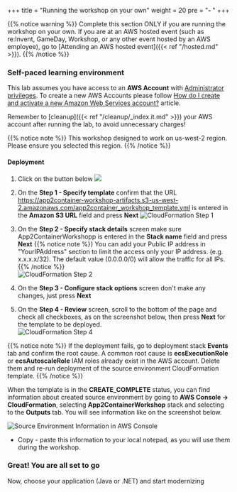+++
title = "Running the workshop on your own"
weight = 20
pre = "<b>- </b>"
+++

{{% notice warning %}}
Complete this section ONLY if you are running the workshop on your own. If you are at an AWS hosted event (such as re:Invent, GameDay, Workshop, or any other event hosted by an AWS employee), go to [Attending an AWS hosted event]({{< ref "/hosted.md" >}}).
{{% /notice %}}

### Self-paced learning environment

This lab assumes you have access to an **AWS Account** with <a href="https://docs.aws.amazon.com/IAM/latest/UserGuide/getting-started_create-admin-group.html" target="_blank">Administrator privileges</a>. To create a new AWS Accounts please follow <a href="https://aws.amazon.com/premiumsupport/knowledge-center/create-and-activate-aws-account/" target="_blank">How do I create and activate a new Amazon Web Services account?</a> article.

Remember to [cleanup]({{< ref "/cleanup/_index.it.md" >}}) your AWS account after running the lab, to avoid unnecessary charges!

   {{% notice note %}}
This workshop designed to work on us-west-2 region. Please ensure you selected this region.
  {{% /notice %}}  

#### Deployment

1. Click on the button below <a href="https://console.aws.amazon.com/cloudformation/home?region=us-west-2#/stacks/new?stackName=App2ContainerWorkshop&templateURL=https://app2container-workshop-artifacts.s3-us-west-2.amazonaws.com/app2container_workshop_template.yml" target="_blank"><img src="https://application-migration-with-aws-workshop.s3-us-west-2.amazonaws.com/static/cloudformation-launch-stack.png"></a>

2. On the **Step 1 - Specify template** confirm that the URL <https://app2container-workshop-artifacts.s3-us-west-2.amazonaws.com/app2container_workshop_template.yml> is entered in the **Amazon S3 URL** field and press **Next**
  ![CloudFormation Step 1](/intro/cloudformation-step1.en.png)

3. On the **Step 2 - Specify stack details** screen make sure App2ContainerWorkshopp is entered in the **Stack name** field and press **Next**
  {{% notice note %}}
  You can add your Public IP address in "YourIPAddress" section to limit the access only your IP address. (e.g. x.x.x.x/32). The default value (0.0.0.0/0) will allow the traffic for all IPs.
  {{% /notice %}}  
  ![CloudFormation Step 2](/intro/cloudformation-step2.en.png)

4. On the **Step 3 - Configure stack options** screen don't make any changes, just press **Next**  

5. On the **Step 4 - Review** screen, scroll to the bottom of the page and check all checkboxes, as on the screenshot below, then press **Next** for the template to be deployed.  
  ![CloudFormation Step 4](/intro/cloudformation-step4.en.png)

{{% notice note %}}
If the deployment fails, go to deployment stack **Events** tab and confirm the root cause. A common root cause is **ecsExecutionRole** or **ecsAutoscaleRole** IAM roles already exist in the AWS account. Delete them and re-run deployment of the source environment CloudFormation template.
{{% /notice %}}

When the template is in the **CREATE_COMPLETE** status, you can find information about created source environment by going to **AWS Console -> CloudFormation**, selecting  **App2ContainerWorkshop** stack and selecting to the **Outputs** tab. You will see information like on the screenshot below.

![Source Environment Information in AWS Console](/intro/self-service-env-awsconsole-info.en.png)

- Copy - paste this information to your local notepad, as you will use them during the workshop.

### Great! You are all set to go

Now, choose your application (Java or .NET) and start modernizing